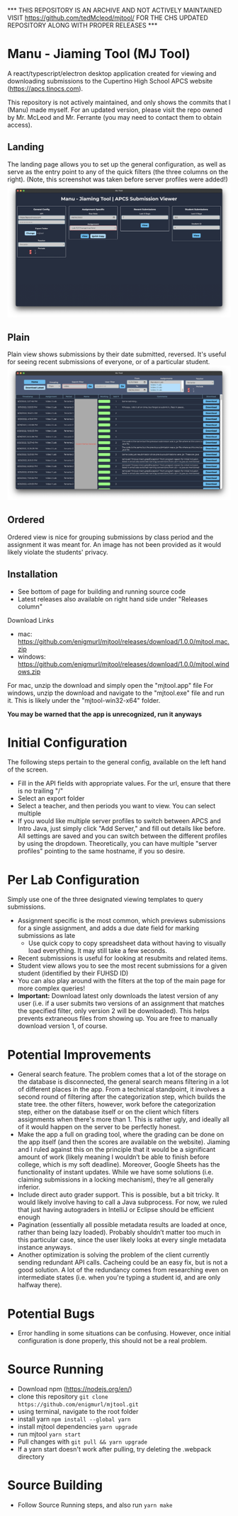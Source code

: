 *** THIS REPOSITORY IS AN ARCHIVE AND NOT ACTIVELY MAINTAINED VISIT https://github.com/tedMcleod/mjtool/ FOR THE CHS UPDATED REPOSITORY ALONG WITH PROPER RELEASES ***

# Manu - Jiaming Tool (MJ Tool)

A react/typescript/electron desktop application created for viewing and downloading submissions to the Cupertino High School APCS website (https://apcs.tinocs.com).

This repository is not actively maintained, and only shows the commits that I (Manu) made myself. For an updated version, please visit the repo owned by Mr. McLeod and Mr. Ferrante (you may need to contact them to obtain access).

## Landing
The landing page allows you to set up the general configuration, as well as serve as the entry point to any of the quick filters (the three columns on the right). (Note, this screenshot was taken before server profiles were added!)
![Landing](.github/landing.png)

## Plain
Plain view shows submissions by their date submitted, reversed. It's useful for seeing recent submissions of everyone, or of a particular student.
![Plain](.github/plain.png)

## Ordered
Ordered view is nice for grouping submissions by class period and the assignment it was meant for. An image has not been provided as it would likely violate the students' privacy. 

## Installation
- See bottom of page for building and running source code
- Latest releases also available on right hand side under "Releases column"

Download Links
- mac: https://github.com/enigmurl/mjtool/releases/download/1.0.0/mjtool.mac.zip
- windows: https://github.com/enigmurl/mjtool/releases/download/1.0.0/mjtool.windows.zip

For mac, unzip the download and simply open the "mjtool.app" file
For windows, unzip the download and navigate to the "mjtool.exe" file and run it. This is likely under the "mjtool-win32-x64" folder.

**You may be warned that the app is unrecognized, run it anyways**

# Initial Configuration
The following steps pertain to the general config, available on the left hand of the screen.
- Fill in the API fields with appropriate values. For the url, ensure that there is no trailing "/" 
- Select an export folder
- Select a teacher, and then periods you want to view. You can select multiple
- If you would like multiple server profiles to switch between APCS and Intro Java, just simply click "Add Server," and fill out details like before. All settings are saved and you can switch between the different profiles by using the dropdown. Theoretically, you can have multiple "server profiles" pointing to the same hostname, if you so desire.

# Per Lab Configuration
Simply use one of the three designated viewing templates to query submissions. 
- Assignment specific is the most common, which previews submissions for a single assignment, and adds a due date field for marking submissions as late
    - Use quick copy to copy spreadsheet data without having to visually load everything. It may still take a few seconds.
- Recent submissions is useful for looking at resubmits and related items.
- Student view allows you to see the most recent submissions for a given student (identified by their FUHSD ID)
- You can also play around with the filters at the top of the main page for more complex queries!
- **Important:** Download latest only downloads the latest version of any user (i.e. if a user submits two versions of an assignment that matches the specified filter, only version 2 will be downloaded). This helps prevents extraneous files from showing up. You are free to manually download version 1, of course.

# Potential Improvements 
- General search feature. The problem comes that a lot of the storage on the database is disconnected, the general search means filtering in a lot of different places in the app. From a technical standpoint, it involves a second round of filtering after the categorization step, which builds the state tree. the other filters, however, work before the categorization step, either on the database itself or on the client which filters assignments when there's more than 1. This is rather ugly, and ideally all of it would happen on the server to be perfectly honest.
- Make the app a full on grading tool, where the grading can be done on the app itself (and then the scores are available on the website). Jiaming and I ruled against this on the principle that it would be a significant amount of work (likely meaning I wouldn’t be able to finish before college, which is my soft deadline). Moreover, Google Sheets has the functionality of instant updates. While we have some solutions (i.e. claiming submissions in a locking mechanism), they’re all generally inferior.
- Include direct auto grader support. This is possible, but a bit tricky. It would likely involve having to call a Java subprocess. For now, we ruled that just having autograders in IntelliJ or Eclipse should be efficient enough
- Pagination (essentially all possible metadata results are loaded at once, rather than being lazy loaded). Probably shouldn’t matter too much in this particular case, since the user likely looks at every single metadata instance anyways.
- Another optimization is solving the problem of the client currently sending redundant API calls. Cacheing could be an easy fix, but is not a good solution. A lot of the redundancy comes from researching even on intermediate states (i.e. when you're typing a student id, and are only halfway there).

# Potential Bugs
- Error handling in some situations can be confusing. However, once initial configuration is done properly, this should not be a real problem.

# Source Running
- Download npm (https://nodejs.org/en/)
- clone this repository `git clone https://github.com/enigmurl/mjtool.git`
- using terminal, navigate to the root folder
- install yarn `npm install --global yarn`
- install mjtool dependencies `yarn upgrade`
- run mjtool `yarn start`
- Pull changes with `git pull && yarn upgrade`
- If a yarn start doesn't work after pulling, try deleting the .webpack directory

# Source Building
- Follow Source Running steps, and also run `yarn make`
